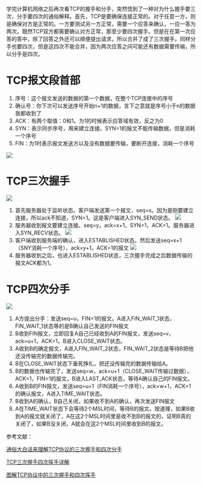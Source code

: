 学完计算机网络之后再次看TCP的握手和分手，突然悟到了一种对为什么握手要三次，分手要四次的通俗解释。首先，TCP是要确保连接正常的。对于任意一方，则是确保对方是正常的。一方要测试另一方正常，需要一个应答来确认，一应一答为两次。既然TCP双方都需要确认对方正常，那至少要四次握手。但是在在第一次应答的答中，除了回答之外还可以顺便提出请求，所以合并了成了三次握手。同样分手也要四次，但是这四次不能合并，因为两次应答之间可能还有数据需要传输，所以分手是四次。

# TCP报文段首部
1. 序号：这个报文发送的数据的第一个数据，在整个TCP连接中的序号
2. 确认号：你下次可以发送序号开始n+1的数据，言下之意就是序号小于n的数据我都收到了
3. ACK：有两个取值：0和1。为1的时候表示应答域有效，反之为0
4. SYN：表示同步序号，用来建立连接。SYN=1的报文不能传输数据，但是消耗一个序号
5. FIN：为1时表示报文发送方以及没有数据要传输，要断开连接，消耗一个序号

![](https://camo.githubusercontent.com/78f58951bb9ea91fb68d5cb85e4b0136d997cdbd/687474703a2f2f696d672e6d792e6373646e2e6e65742f75706c6f6164732f3230313231302f32332f313335303938343238335f353835372e6a7067)

# TCP三次握手
![](https://upload-images.jianshu.io/upload_images/1641067-8d52ca990ffbee0a.png?imageMogr2/auto-orient/strip%7CimageView2/2/w/700)

1. 首先服务器处于监听状态。客户端发送第一个报文，seq=x。因为是刚要建立连接，所以ack不知道，SYN=1。这是客户端进入SYN_SEND状态。
![](http://www.centos.bz/wp-content/uploads/2012/08/100327002911.png)
2. 服务器收到报文要建立连接。seq=y，ack=x+1，SYN=1，ACK=1。服务器进入SYN_RECV状态。
![](http://www.centos.bz/wp-content/uploads/2012/08/100327003054.png)
3. 客户端收到服务端的确认，进入ESTABLISHED状态。然后发送seq=x+1（SNY消耗一个序号），ack=y+1，ACK=1的报文
![](http://www.centos.bz/wp-content/uploads/2012/08/100327003214.png)
4. 服务器收到之后，也进入ESTABLISHED状态，三次握手完成之后数据传输的报文ACK都为1。

# TCP四次分手
![](https://upload-images.jianshu.io/upload_images/1641067-5ed8bf6c24244b4c.png?imageMogr2/auto-orient/strip%7CimageView2/2/w/700)

1. A方提出分手：发送seq=u，FIN=1的报文。A进入FIN_WAIT_1状态，FIN_WAIT_1状态等的是B确认自己发送的FIN报文
2. B收到FIN报文，立即回复A自己已经收到A的FIN报文，发送seq=v，ack=u+1，ACK=1，B进入CLOSE_WAIT状态。
3. A收到B的确定报文，A进入FIN_WAIT_2状态，FIN_WAIT_2状态是等待B把他还没传输完的数据传输完。
4. B在CLOSE_WAIT状态下垂死挣扎，把还没传输完的数据传输给A。
5. B的数据也传输完了，发送seq=w，ack=u+1（CLOSE_WAIT传输过数据），ACK=1，FIN=1的报文，B进入LAST_ACK状态，等待A确认自己的FIN报文。
6. A收到B的FIN报文，发送seq=u+1（FIN消耗一个序号），ack=w+1，ACK=1的确认报文，A进入TIME_WAIT状态。
7. B收到A的确认，B自己关闭，如果收不到A的确认，再次发送FIN报文
8. A在TIME_WAIT状态下会等待2个MSL时间，等待B的报文。按道理，如果B收到A的报文就关闭了，A在这2个MSL时间里是收不到B的报文的，证明B真的关闭了，如果B没关闭，A就会在这2个MSL时间里收到B的报文。

参考文献：

[通俗大白话来理解TCP协议的三次握手和四次分手](https://github.com/jawil/blog/issues/14 "通俗大白话来理解TCP协议的三次握手和四次分手")

[TCP三次握手四次挥手详解](https://www.cnblogs.com/zmlctt/p/3690998.html "TCP三次握手四次挥手详解")

[图解TCP协议中的三次握手和四次挥手](https://www.jianshu.com/p/9968b16b607e "图解TCP协议中的三次握手和四次挥手")